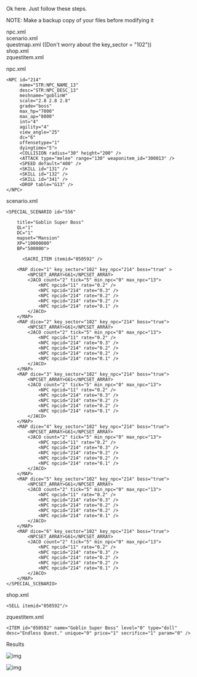 Ok here. Just follow these steps. <br>

NOTE: Make a backup copy of your files before modifying it <br>

npc.xml <br>
scenario.xml <br>
questmap.xml ((Don't worry about the key_sector = "102"))  <br>
shop.xml <br>
zquestitem.xml <br>


npc.xml <br>

    <NPC id="214"
         name="STR:NPC_NAME_13"
         desc="STR:NPC_DESC_13"
         meshname="goblinW"
         scale="2.8 2.8 2.8"
         grade="boss"
         max_hp="7000"
         max_ap="8000"
         int="4"
         agility="4"
         view_angle="25"
         dc="6"
         offensetype="1"
         dyingtime="5">
         <COLLISION radius="30" height="200" />
         <ATTACK type="melee" range="130" weaponitem_id="300013" />
         <SPEED default="400" />
         <SKILL id="131" />
         <SKILL id="132" />
         <SKILL id="341" />
         <DROP table="G13" />
    </NPC>  

scenario.xml <br>

    <SPECIAL_SCENARIO id="556"

        title="Goblin Super Boss"
        QL="1"
        DC="1"
        mapset="Mansion"
        XP="10000000"
        BP="500000">

          <SACRI_ITEM itemid="050592" />

        <MAP dice="1" key_sector="102" key_npc="214" boss="true" >
            <NPCSET_ARRAY>G61</NPCSET_ARRAY>
            <JACO count="2" tick="5" min_npc="0" max_npc="13">
                <NPC npcid="11" rate="0.2" />
                <NPC npcid="214" rate="0.3" />
                <NPC npcid="214" rate="0.2" />
                <NPC npcid="214" rate="0.2" />
                <NPC npcid="214" rate="0.1" />
            </JACO>
        </MAP>
        <MAP dice="2" key_sector="102" key_npc="214" boss="true">
            <NPCSET_ARRAY>G61</NPCSET_ARRAY>
            <JACO count="2" tick="5" min_npc="0" max_npc="13">
                <NPC npcid="11" rate="0.2" />
                <NPC npcid="214" rate="0.3" />
                <NPC npcid="214" rate="0.2" />
                <NPC npcid="214" rate="0.2" />
                <NPC npcid="214" rate="0.1" />
            </JACO>
        </MAP>
        <MAP dice="3" key_sector="102" key_npc="214" boss="true">
            <NPCSET_ARRAY>G61</NPCSET_ARRAY>
            <JACO count="2" tick="5" min_npc="0" max_npc="13">
                <NPC npcid="11" rate="0.2" />
                <NPC npcid="214" rate="0.3" />
                <NPC npcid="214" rate="0.2" />
                <NPC npcid="214" rate="0.2" />
                <NPC npcid="214" rate="0.1" />
            </JACO>
        </MAP>
        <MAP dice="4" key_sector="102" key_npc="214" boss="true">
            <NPCSET_ARRAY>G61</NPCSET_ARRAY>
            <JACO count="2" tick="5" min_npc="0" max_npc="13">
                <NPC npcid="11" rate="0.2" />
                <NPC npcid="214" rate="0.3" />
                <NPC npcid="214" rate="0.2" />
                <NPC npcid="214" rate="0.2" />
                <NPC npcid="214" rate="0.1" />
            </JACO>
        </MAP>
        <MAP dice="5" key_sector="102" key_npc="214" boss="true">
            <NPCSET_ARRAY>G61</NPCSET_ARRAY>
            <JACO count="2" tick="5" min_npc="0" max_npc="13">
                <NPC npcid="11" rate="0.2" />
                <NPC npcid="214" rate="0.3" />
                <NPC npcid="214" rate="0.2" />
                <NPC npcid="214" rate="0.2" />
                <NPC npcid="214" rate="0.1" />
            </JACO>
        </MAP>
        <MAP dice="6" key_sector="102" key_npc="214" boss="true">
            <NPCSET_ARRAY>G61</NPCSET_ARRAY>
            <JACO count="2" tick="5" min_npc="0" max_npc="13">
                <NPC npcid="11" rate="0.2" />
                <NPC npcid="214" rate="0.3" />
                <NPC npcid="214" rate="0.2" />
                <NPC npcid="214" rate="0.2" />
                <NPC npcid="214" rate="0.1" />
            </JACO>
        </MAP>
    </SPECIAL_SCENARIO>  

shop.xml <br>

    <SELL itemid="050592"/>  



zquestitem.xml 

    <ITEM id="050592" name="Goblin Super Boss" level="0" type="doll" desc="Endless Quest." unique="0" price="1" secrifice="1" param="0" />  


Results <br>

![img](https://raw.githubusercontent.com/WhyWolfie/GunZ-The-Duel/master/client/quest/goblin%20super%20boss/1.jpg)

![img](https://raw.githubusercontent.com/WhyWolfie/GunZ-The-Duel/master/client/quest/goblin%20super%20boss/2.jpg)

















